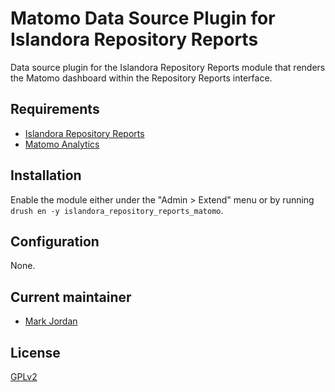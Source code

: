 # Matomo Data Source Plugin for Islandora Repository Reports

Data source plugin for the Islandora Repository Reports module that renders the Matomo dashboard within the Repository Reports interface.

## Requirements

* [Islandora Repository Reports](https://github.com/mjordan/islandora_repository_reports)
* [Matomo Analytics](https://www.drupal.org/project/matomo)

## Installation

Enable the module either under the "Admin > Extend" menu or by running `drush en -y islandora_repository_reports_matomo`.

## Configuration

None.

## Current maintainer

* [Mark Jordan](https://github.com/mjordan)

## License

[GPLv2](http://www.gnu.org/licenses/gpl-2.0.txt)
